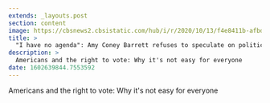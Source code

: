 ```yaml
--- 
extends: _layouts.post 
section: content 
image: https://cbsnews2.cbsistatic.com/hub/i/r/2020/10/13/f4e8411b-afbd-4ca6-ae67-6697be510c35/thumbnail/1200x630/0fc31f47825f386004b2ba32229c5aa7/gettyimages-1229043421.jpg 
title: > 
  "I have no agenda": Amy Coney Barrett refuses to speculate on political issues in Senate hearings 
description: > 
  Americans and the right to vote: Why it's not easy for everyone 
date: 1602639844.7553592 
--- 
```

Americans and the right to vote: Why it's not easy for everyone